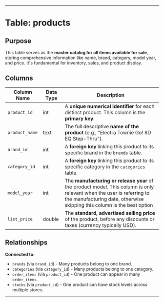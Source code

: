 
---

# Table: products

## Purpose
This table serves as the **master catalog for all items available for sale**, storing comprehensive information like name, brand, category, model year, and price. It's fundamental for inventory, sales, and product display.

## Columns

| Column Name | Data Type | Description |
|-------------|-----------|-------------|
| `product_id` | int | A **unique numerical identifier** for each distinct product. This column is the **primary key**. |
| `product_name` | text | The full descriptive **name of the product** (e.g., "Electra Townie Go! 8D EQ Step-Thru"). |
| `brand_id` | int | A **foreign key** linking this product to its specific brand in the `brands` table. |
| `category_id` | int | A **foreign key** linking this product to its specific category in the `categories` table. |
| `model_year` | int | The **manufacturing or release year** of the product model. This column is only relevant when the user is referring to the manufacturing date, otherwise skipping this column is the best option |
| `list_price` | double | The **standard, advertised selling price** of the product, before any discounts or taxes (currency typically USD). |

## Relationships

**Connected to:**
- `brands` (via `brand_id`) - Many products belong to one brand.
- `categories` (via `category_id`) - Many products belong to one category.
- `order_items` (via `product_id`) - One product can appear in many `order_items`.
- `stocks` (via `product_id`) - One product can have stock levels across multiple stores.

---


